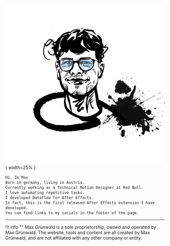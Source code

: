 ![Developer Image](../assets/Portraitillu-BrandTeam-Roscetch-Max.png){ width=25% }  
```
Hi, Im Max 
Born in germany, living in Austria.
Currently working as a Technical Motion Designer at Red Bull.  
I love automating repetitive tasks.
I developed Dataflow for After Effects.  
In fact, this is the first released After Effects extension I have developed.
You can find links to my socials in the footer of the page.
```
---
!!! info ""
    Max Grünwald is a sole proprietorship, owned and operated by Max Grünwald. The website, tools and content are all created by Max Grünwald, and are not affiliated with any other company or entity.
